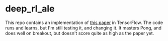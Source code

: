 # deep_rl_ale
This repo contains an implementation of [this paper](http://home.uchicago.edu/~arij/journalclub/papers/2015_Mnih_et_al.pdf) in TensorFlow.  The code runs and learns, but I'm still testing it, and changing it.  It masters Pong, and does well on breakout, but doesn't score quite as high as the paper yet.


